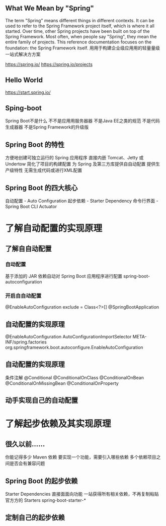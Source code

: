 ## What We Mean by "Spring"
The term "Spring" means different things in different contexts. It can be used to refer to the Spring Framework project itself, which is where it all started. Over time, other Spring projects have been built on top of the Spring Framework. Most often, when people say "Spring", they mean the entire family of projects. This reference documentation focuses on the foundation: the Spring Framework itself.
⽤用于构建企业级应⽤用的轻量量级一站式解决⽅方案

https://spring.io/
https://spring.io/projects

## Hello World
https://start.spring.io/

## Sping-boot
Spring Boot不是什么
不不是应⽤用服务器器
不是Java EE之类的规范 
不是代码生成器器
不是Spring Framework的升级版

## Spring Boot 的特性
⽅便地创建可独立运行的 Spring 应⽤程序 
直接内嵌 Tomcat、Jetty 或 Undertow 
简化了项目的构建配置
为 Spring 及第三方库提供⾃自动配置 
提供生产级特性
无需生成代码或进⾏XML配置

## Spring Boot 的四⼤核心
自动配置 - Auto Configuration 
起步依赖 - Starter Dependency
命令⾏界面 - Spring Boot CLI 
Actuator

# 了解自动配置的实现原理

## 了解⾃自动配置

### 自动配置
基于添加的 JAR 依赖自动对 Spring Boot 应用程序进⾏配置
spring-boot-autoconfiguration

### 开启⾃自动配置
@EnableAutoConfiguration
exclude = Class<?>[] 
@SpringBootApplication

## ⾃动配置的实现原理
@EnableAutoConfiguration
  AutoConfigurationImportSelector
  META-INF/spring.factories
    org.springframework.boot.autoconfigure.EnableAutoConfiguration
    
## ⾃动配置的实现原理
条件注解
  @Conditional
  @ConditionalOnClass
  @ConditionalOnBean
  @ConditionalOnMissingBean
  @ConditionalOnProperty

## 动手实现自己的自动配置

# 了解起步依赖及其实现原理
## 很久以前......
你能记得多少 Maven 依赖
要实现一个功能，需要引入哪些依赖
多个依赖项目之间是否会有兼容问题


## Spring Boot 的起步依赖
Starter Dependencies
  直接⾯面向功能
  一站获得所有相关依赖，不再复制粘贴
官⽅方的 Starters
  spring-boot-starter-*
  
## 定制自己的起步依赖
